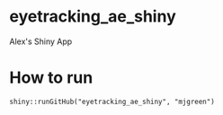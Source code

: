 # eyetracking_ae_shiny
Alex's Shiny App

# How to run
```
shiny::runGitHub("eyetracking_ae_shiny", "mjgreen")
```
